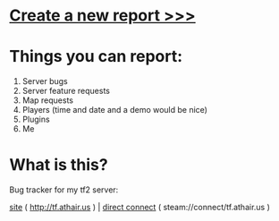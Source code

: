 # [Create a new report >>>](https://github.com/athairus/tf2server/issues/new)

# Things you can report:
1. Server bugs
2. Server feature requests
3. Map requests
4. Players (time and date and a demo would be nice)
5. Plugins
6. Me

# What is this?
Bug tracker for my tf2 server: 

[site](http://tf.athair.us) ( http://tf.athair.us ) | [direct connect](steam://connect/tf.athair.us) ( steam://connect/tf.athair.us )
